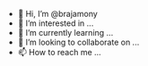 - 👋 Hi, I’m @brajamony
- 👀 I’m interested in ...
- 🌱 I’m currently learning ...
- 💞️ I’m looking to collaborate on ...
- 📫 How to reach me ...

<!---
brajamony/brajamony is a ✨ special ✨ repository because its `README.md` (this file) appears on your GitHub profile.
You can click the Preview link to take a look at your changes.
--->
